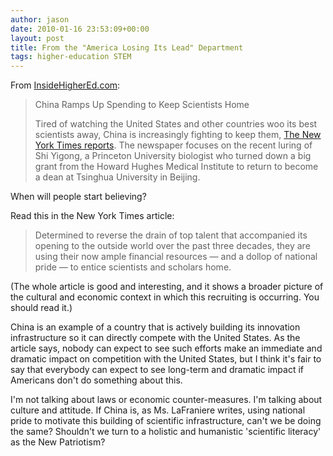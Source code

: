 ```yaml
---
author: jason
date: 2010-01-16 23:53:09+00:00
layout: post
title: From the "America Losing Its Lead" Department
tags: higher-education STEM
---
```


From <a href="http://www.insidehighered.com">InsideHigherEd.com</a>: 

>China Ramps Up Spending to Keep Scientists Home
>
>Tired of watching the United States and other countries woo its best scientists away, China is increasingly fighting to keep them, <a href="http://www.nytimes.com/2010/01/07/world/asia/07scholar.html">The New York Times reports</a>. The newspaper focuses on the recent luring of Shi Yigong, a Princeton University biologist who turned down a big grant from the Howard Hughes Medical Institute to return to become a dean at Tsinghua University in Beijing.

When will people start believing?

Read this in the New York Times article:

>Determined to reverse the drain of top talent that accompanied its opening to the outside world over the past three decades, they are using their now ample financial resources — and a dollop of national pride — to entice scientists and scholars home.

(The whole article is good and interesting, and it shows a broader picture of the cultural and economic context in which this recruiting is occurring. You should read it.)

China is an example of a country that is actively building its innovation infrastructure so it can directly compete with the United States. As the article says, nobody can expect to see such efforts make an immediate and dramatic impact on competition with the United States, but I think it's fair to say that everybody can expect to see long-term and dramatic impact if Americans don't do something about this.

I'm not talking about laws or economic counter-measures. I'm talking about culture and attitude. If China is, as Ms. LaFraniere writes, using national pride to motivate this building of scientific infrastructure, can't we be doing the same? Shouldn't we turn to a holistic and humanistic 'scientific literacy' as the New Patriotism?